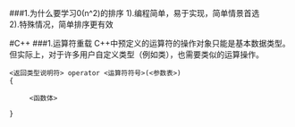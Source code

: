 ###1.为什么要学习0(n^2)的排序
1).编程简单，易于实现，简单情景首选</br>
2).特殊情况，简单排序更有效


#C++
###1.运算符重载
C++中预定义的运算符的操作对象只能是基本数据类型。但实际上，对于许多用户自定义类型（例如类），也需要类似的运算操作。

```
<返回类型说明符> operator <运算符符号>(<参数表>)
{

     <函数体>

}
```